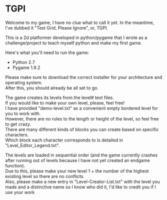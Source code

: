 # TGPI

Welcome to my game, I have no clue what to call it yet.  In the meantime, I've dubbed it "Test Grid, Please Ignore", or, TGPI.

This is a 2d platformer developed in python/pygame that I wrote as a challenge/project to teach myself python and make my first game.

Here's what you'll need to run the game:
* Python 2.7
* Pygame 1.9.2
	
Please make sure to download the correct installer for your architecture and operating system.  
After this, you should already be all set to go.

The game creates its levels from the level# text files.  
If you would like to make your own level, please, feel free!  
I have provided "demo-level.txt" as a convenient empty bordered level for you to work with.  
However, there are no rules to the length or height of the level, so feel free to get crazy.  
There are many different kinds of blocks you can create based on specific characters.  
Which block each character corresponds to is detailed in "Level_Editor_Legend.txt".

The levels are loaded in sequential order (and the game currently crashes after running out of levels because I have not yet created an endgame function).  
Due to this, please make your new level 1 + the number of the highest existing level so there are no conflicts.  
Also, please make a new entry in "Level-Creator-List.txt" with the level you made and a distinctive name so I know who did it, I'd like to credit you if I use your work